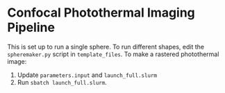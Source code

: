 # Confocal Photothermal Imaging Pipeline

This is set up to run a single sphere. To run different shapes, edit the `spheremaker.py` script in `template_files`. To make a rastered photothermal image: 
1. Update `parameters.input` and `launch_full.slurm`
2. Run `sbatch launch_full.slurm`.